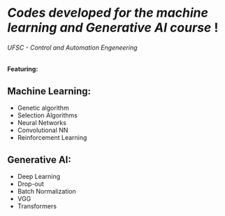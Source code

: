 # *Codes developed for the machine learning and Generative AI course* !
###### UFSC - Control and Automation Engeneering

#### Featuring:

## Machine Learning:
* Genetic algorithm
* Selection Algorithms
* Neural Networks
* Convolutional NN 
* Reinforcement Learning

## Generative AI:
* Deep Learning
* Drop-out
* Batch Normalization
* VGG
* Transformers
